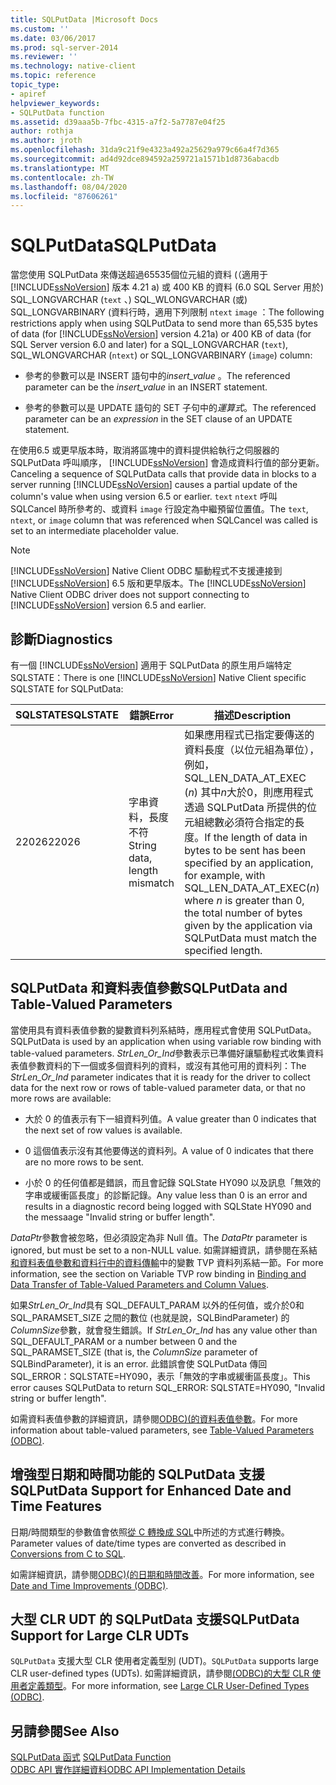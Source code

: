 ```yaml
---
title: SQLPutData |Microsoft Docs
ms.custom: ''
ms.date: 03/06/2017
ms.prod: sql-server-2014
ms.reviewer: ''
ms.technology: native-client
ms.topic: reference
topic_type:
- apiref
helpviewer_keywords:
- SQLPutData function
ms.assetid: d39aaa5b-7fbc-4315-a7f2-5a7787e04f25
author: rothja
ms.author: jroth
ms.openlocfilehash: 31da9c21f9e4323a492a25629a979c66a4f7d365
ms.sourcegitcommit: ad4d92dce894592a259721a1571b1d8736abacdb
ms.translationtype: MT
ms.contentlocale: zh-TW
ms.lasthandoff: 08/04/2020
ms.locfileid: "87606261"
---
```

# <a name="sqlputdata"></a><span data-ttu-id="0f985-102">SQLPutData</span><span class="sxs-lookup"><span data-stu-id="0f985-102">SQLPutData</span></span>
  <span data-ttu-id="0f985-103">當您使用 SQLPutData 來傳送超過65535個位元組的資料 (（適用于 [!INCLUDE[ssNoVersion](../../includes/ssnoversion-md.md)] 版本 4.21 a) 或 400 KB 的資料 (6.0 SQL Server 用於) SQL_LONGVARCHAR (`text` 、) SQL_WLONGVARCHAR (或) SQL_LONGVARBINARY (資料行時，適用下列限制 `ntext` `image` ：</span><span class="sxs-lookup"><span data-stu-id="0f985-103">The following restrictions apply when using SQLPutData to send more than 65,535 bytes of data (for [!INCLUDE[ssNoVersion](../../includes/ssnoversion-md.md)] version 4.21a) or 400 KB of data (for SQL Server version 6.0 and later) for a SQL_LONGVARCHAR (`text`), SQL_WLONGVARCHAR (`ntext`) or SQL_LONGVARBINARY (`image`) column:</span></span>  
  
-   <span data-ttu-id="0f985-104">參考的參數可以是 INSERT 語句中的*insert_value* 。</span><span class="sxs-lookup"><span data-stu-id="0f985-104">The referenced parameter can be the *insert_value* in an INSERT statement.</span></span>  
  
-   <span data-ttu-id="0f985-105">參考的參數可以是 UPDATE 語句的 SET 子句中的*運算式*。</span><span class="sxs-lookup"><span data-stu-id="0f985-105">The referenced parameter can be an *expression* in the SET clause of an UPDATE statement.</span></span>  
  
 <span data-ttu-id="0f985-106">在使用6.5 或更早版本時，取消將區塊中的資料提供給執行之伺服器的 SQLPutData 呼叫順序， [!INCLUDE[ssNoVersion](../../includes/ssnoversion-md.md)] 會造成資料行值的部分更新。</span><span class="sxs-lookup"><span data-stu-id="0f985-106">Canceling a sequence of SQLPutData calls that provide data in blocks to a server running [!INCLUDE[ssNoVersion](../../includes/ssnoversion-md.md)] causes a partial update of the column's value when using version 6.5 or earlier.</span></span> <span data-ttu-id="0f985-107">`text` `ntext` 呼叫 SQLCancel 時所參考的、或資料 `image` 行設定為中繼預留位置值。</span><span class="sxs-lookup"><span data-stu-id="0f985-107">The `text`, `ntext`, or `image` column that was referenced when SQLCancel was called is set to an intermediate placeholder value.</span></span>  
  
> [!NOTE]  
>  <span data-ttu-id="0f985-108">[!INCLUDE[ssNoVersion](../../includes/ssnoversion-md.md)] Native Client ODBC 驅動程式不支援連接到 [!INCLUDE[ssNoVersion](../../includes/ssnoversion-md.md)] 6.5 版和更早版本。</span><span class="sxs-lookup"><span data-stu-id="0f985-108">The [!INCLUDE[ssNoVersion](../../includes/ssnoversion-md.md)] Native Client ODBC driver does not support connecting to [!INCLUDE[ssNoVersion](../../includes/ssnoversion-md.md)] version 6.5 and earlier.</span></span>  
  
## <a name="diagnostics"></a><span data-ttu-id="0f985-109">診斷</span><span class="sxs-lookup"><span data-stu-id="0f985-109">Diagnostics</span></span>  
 <span data-ttu-id="0f985-110">有一個 [!INCLUDE[ssNoVersion](../../includes/ssnoversion-md.md)] 適用于 SQLPutData 的原生用戶端特定 SQLSTATE：</span><span class="sxs-lookup"><span data-stu-id="0f985-110">There is one [!INCLUDE[ssNoVersion](../../includes/ssnoversion-md.md)] Native Client specific SQLSTATE for SQLPutData:</span></span>  
  
|<span data-ttu-id="0f985-111">SQLSTATE</span><span class="sxs-lookup"><span data-stu-id="0f985-111">SQLSTATE</span></span>|<span data-ttu-id="0f985-112">錯誤</span><span class="sxs-lookup"><span data-stu-id="0f985-112">Error</span></span>|<span data-ttu-id="0f985-113">描述</span><span class="sxs-lookup"><span data-stu-id="0f985-113">Description</span></span>|  
|--------------|-----------|-----------------|  
|<span data-ttu-id="0f985-114">22026</span><span class="sxs-lookup"><span data-stu-id="0f985-114">22026</span></span>|<span data-ttu-id="0f985-115">字串資料，長度不符</span><span class="sxs-lookup"><span data-stu-id="0f985-115">String data, length mismatch</span></span>|<span data-ttu-id="0f985-116">如果應用程式已指定要傳送的資料長度（以位元組為單位），例如，SQL_LEN_DATA_AT_EXEC (*n*) 其中*n*大於0，則應用程式透過 SQLPutData 所提供的位元組總數必須符合指定的長度。</span><span class="sxs-lookup"><span data-stu-id="0f985-116">If the length of data in bytes to be sent has been specified by an application, for example, with SQL_LEN_DATA_AT_EXEC(*n*) where *n* is greater than 0, the total number of bytes given by the application via SQLPutData must match the specified length.</span></span>|  
  
## <a name="sqlputdata-and-table-valued-parameters"></a><span data-ttu-id="0f985-117">SQLPutData 和資料表值參數</span><span class="sxs-lookup"><span data-stu-id="0f985-117">SQLPutData and Table-Valued Parameters</span></span>  
 <span data-ttu-id="0f985-118">當使用具有資料表值參數的變數資料列系結時，應用程式會使用 SQLPutData。</span><span class="sxs-lookup"><span data-stu-id="0f985-118">SQLPutData is used by an application when using variable row binding with table-valued parameters.</span></span> <span data-ttu-id="0f985-119">*StrLen_Or_Ind*參數表示已準備好讓驅動程式收集資料表值參數資料的下一個或多個資料列的資料，或沒有其他可用的資料列：</span><span class="sxs-lookup"><span data-stu-id="0f985-119">The *StrLen_Or_Ind* parameter indicates that it is ready for the driver to collect data for the next row or rows of table-valued parameter data, or that no more rows are available:</span></span>  
  
-   <span data-ttu-id="0f985-120">大於 0 的值表示有下一組資料列值。</span><span class="sxs-lookup"><span data-stu-id="0f985-120">A value greater than 0 indicates that the next set of row values is available.</span></span>  
  
-   <span data-ttu-id="0f985-121">0 這個值表示沒有其他要傳送的資料列。</span><span class="sxs-lookup"><span data-stu-id="0f985-121">A value of 0 indicates that there are no more rows to be sent.</span></span>  
  
-   <span data-ttu-id="0f985-122">小於 0 的任何值都是錯誤，而且會記錄 SQLState HY090 以及訊息「無效的字串或緩衝區長度」的診斷記錄。</span><span class="sxs-lookup"><span data-stu-id="0f985-122">Any value less than 0 is an error and results in a diagnostic record being logged with SQLState HY090 and the messaage "Invalid string or buffer length".</span></span>  
  
 <span data-ttu-id="0f985-123">*DataPtr*參數會被忽略，但必須設定為非 Null 值。</span><span class="sxs-lookup"><span data-stu-id="0f985-123">The *DataPtr* parameter is ignored, but must be set to a non-NULL value.</span></span> <span data-ttu-id="0f985-124">如需詳細資訊，請參閱在系結[和資料表值參數和資料行中的資料傳輸](../native-client-odbc-table-valued-parameters/binding-and-data-transfer-of-table-valued-parameters-and-column-values.md)中的變數 TVP 資料列系結一節。</span><span class="sxs-lookup"><span data-stu-id="0f985-124">For more information, see the section on Variable TVP row binding in [Binding and Data Transfer of Table-Valued Parameters and Column Values](../native-client-odbc-table-valued-parameters/binding-and-data-transfer-of-table-valued-parameters-and-column-values.md).</span></span>  
  
 <span data-ttu-id="0f985-125">如果*StrLen_Or_Ind*具有 SQL_DEFAULT_PARAM 以外的任何值，或介於0和 SQL_PARAMSET_SIZE 之間的數位 (也就是說，SQLBindParameter) 的*ColumnSize*參數，就會發生錯誤。</span><span class="sxs-lookup"><span data-stu-id="0f985-125">If *StrLen_Or_Ind* has any value other than SQL_DEFAULT_PARAM or a number between 0 and the SQL_PARAMSET_SIZE (that is, the *ColumnSize* parameter of SQLBindParameter), it is an error.</span></span> <span data-ttu-id="0f985-126">此錯誤會使 SQLPutData 傳回 SQL_ERROR：SQLSTATE=HY090，表示「無效的字串或緩衝區長度」。</span><span class="sxs-lookup"><span data-stu-id="0f985-126">This error causes SQLPutData to return SQL_ERROR: SQLSTATE=HY090, "Invalid string or buffer length".</span></span>  
  
 <span data-ttu-id="0f985-127">如需資料表值參數的詳細資訊，請參閱[ODBC&#41;&#40;的資料表值參數](../native-client-odbc-table-valued-parameters/table-valued-parameters-odbc.md)。</span><span class="sxs-lookup"><span data-stu-id="0f985-127">For more information about table-valued parameters, see [Table-Valued Parameters &#40;ODBC&#41;](../native-client-odbc-table-valued-parameters/table-valued-parameters-odbc.md).</span></span>  
  
## <a name="sqlputdata-support-for-enhanced-date-and-time-features"></a><span data-ttu-id="0f985-128">增強型日期和時間功能的 SQLPutData 支援</span><span class="sxs-lookup"><span data-stu-id="0f985-128">SQLPutData Support for Enhanced Date and Time Features</span></span>  
 <span data-ttu-id="0f985-129">日期/時間類型的參數值會依照[從 C 轉換成 SQL](../native-client-odbc-date-time/datetime-data-type-conversions-from-c-to-sql.md)中所述的方式進行轉換。</span><span class="sxs-lookup"><span data-stu-id="0f985-129">Parameter values of date/time types are converted as described in [Conversions from C to SQL](../native-client-odbc-date-time/datetime-data-type-conversions-from-c-to-sql.md).</span></span>  
  
 <span data-ttu-id="0f985-130">如需詳細資訊，請參閱[ODBC&#41;&#40;的日期和時間改善](../native-client-odbc-date-time/date-and-time-improvements-odbc.md)。</span><span class="sxs-lookup"><span data-stu-id="0f985-130">For more information, see [Date and Time Improvements &#40;ODBC&#41;](../native-client-odbc-date-time/date-and-time-improvements-odbc.md).</span></span>  
  
## <a name="sqlputdata-support-for-large-clr-udts"></a><span data-ttu-id="0f985-131">大型 CLR UDT 的 SQLPutData 支援</span><span class="sxs-lookup"><span data-stu-id="0f985-131">SQLPutData Support for Large CLR UDTs</span></span>  
 <span data-ttu-id="0f985-132">`SQLPutData` 支援大型 CLR 使用者定義型別 (UDT)。</span><span class="sxs-lookup"><span data-stu-id="0f985-132">`SQLPutData` supports large CLR user-defined types (UDTs).</span></span> <span data-ttu-id="0f985-133">如需詳細資訊，請參閱[&#40;ODBC&#41;的大型 CLR 使用者定義類型](../native-client/odbc/large-clr-user-defined-types-odbc.md)。</span><span class="sxs-lookup"><span data-stu-id="0f985-133">For more information, see [Large CLR User-Defined Types &#40;ODBC&#41;](../native-client/odbc/large-clr-user-defined-types-odbc.md).</span></span>  
  
## <a name="see-also"></a><span data-ttu-id="0f985-134">另請參閱</span><span class="sxs-lookup"><span data-stu-id="0f985-134">See Also</span></span>  
 <span data-ttu-id="0f985-135">[SQLPutData 函式](https://go.microsoft.com/fwlink/?LinkId=59365) </span><span class="sxs-lookup"><span data-stu-id="0f985-135">[SQLPutData Function](https://go.microsoft.com/fwlink/?LinkId=59365) </span></span>  
 [<span data-ttu-id="0f985-136">ODBC API 實作詳細資料</span><span class="sxs-lookup"><span data-stu-id="0f985-136">ODBC API Implementation Details</span></span>](odbc-api-implementation-details.md)  
  
  
